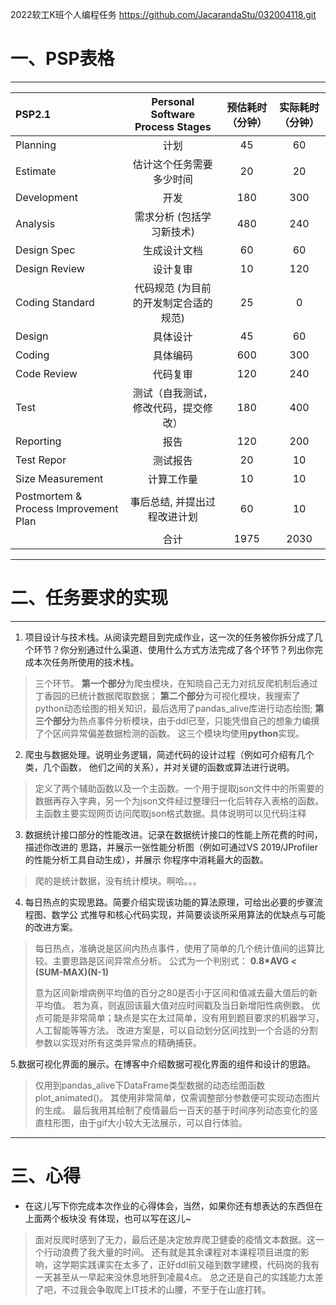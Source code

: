 2022软工K班个人编程任务
https://github.com/JacarandaStu/032004118.git

# 一、PSP表格

---

| **PSP2.1** | **Personal Software Process Stages** | **预估耗时（分钟）** | **实际耗时（分钟）** |
| :--- | :----: | :----: | :----: |
| Planning | 计划 |	45 | 60 |
| Estimate | 估计这个任务需要多少时间	|	20 | 20 |
| Development| 开发 | 180 | 300 |
| Analysis | 需求分析 (包括学习新技术) | 480 | 240 |
| Design Spec | 生成设计文档 | 60	| 60 |
| Design Review | 设计复审 | 10 | 120 |
| Coding Standard | 代码规范 (为目前的开发制定合适的规范) | 25 | 0 |   
| Design | 具体设计 | 45 | 60 |
| Coding | 具体编码 | 600 | 300 |
| Code Review | 代码复审 | 120 | 240 |
| Test | 测试（自我测试，修改代码，提交修改）| 180 | 400 |
| Reporting | 报告 | 120 | 200 |
| Test Repor | 测试报告 | 20 | 10 |
| Size Measurement | 计算工作量 | 10 | 10 |
| Postmortem & Process Improvement Plan | 事后总结, 并提出过程改进计划 | 60 | 10 |
| | 合计 | 1975 | 2030 |

---

# 二、任务要求的实现

---

1. 项目设计与技术栈。从阅读完题目到完成作业，这一次的任务被你拆分成了几个环节？你分别通过什么渠道、使用什么方式方法完成了各个环节？列出你完成本次任务所使用的技术栈。
> 三个环节。
> **第一个部分**为爬虫模块，在知晓自己无力对抗反爬机制后通过丁香园的已统计数据爬取数据；
> **第二个部分**为可视化模块，我搜索了python动态绘图的相关知识，最后选用了pandas_alive库进行动态绘图;
> **第三个部分**为热点事件分析模块，由于ddl已至，只能凭借自己的想象力编撰了个区间异常偏差数据检测的函数。
> 这三个模块均使用**python**实现。

2. 爬虫与数据处理。说明业务逻辑，简述代码的设计过程（例如可介绍有几个类，几个函数，
他们之间的关系），并对关键的函数或算法进行说明。
> 定义了两个辅助函数以及一个主函数。一个用于提取json文件中的所需要的数据再存入字典，另一个为json文件经过整理归一化后转存入表格的函数。主函数主要实现网页访问爬取json格式数据。具体说明可以见代码注释

3. 数据统计接口部分的性能改进。记录在数据统计接口的性能上所花费的时间，描述你改进的
思路，并展示一张性能分析图（例如可通过VS 2019/JProfiler的性能分析工具自动生成），并展示
你程序中消耗最大的函数。
> 爬的是统计数据，没有统计模块。啊哈。。。

4. 每日热点的实现思路。简要介绍实现该功能的算法原理，可给出必要的步骤流程图、数学公
式推导和核心代码实现，并简要谈谈所采用算法的优缺点与可能的改进方案。
> 每日热点，准确说是区间内热点事件，使用了简单的几个统计值间的运算比较。主要思路是区间异常点分析。
> 公式为一个判别式： **0.8\*AVG < (SUM-MAX)(N-1)**
> 
> 意为区间新增病例平均值的百分之80是否小于区间和值减去最大值后的新平均值。
> 若为真，则返回该最大值对应时间戳及当日新增阳性病例数。
> 优点可能是非常简单；缺点是实在太过简单，没有用到题目要求的机器学习，人工智能等等方法。
> 改进方案是，可以自动划分区间找到一个合适的分割参数以实现对所有这类异常点的精确捕获。

5.数据可视化界面的展示。在博客中介绍数据可视化界面的组件和设计的思路。
> 仅用到pandas_alive下DataFrame类型数据的动态绘图函数plot_animated()。
> 其使用非常简单，仅需调整部分参数便可实现动态图片的生成。
> 最后我用其绘制了疫情最后一百天的基于时间序列动态变化的竖直柱形图，由于gif大小较大无法展示，可以自行体验。

---

# 三、心得
- 在这儿写下你完成本次作业的心得体会，当然，如果你还有想表达的东西但在上面两个板块没
有体现，也可以写在这儿~
> 面对反爬时感到了无力，最后还是决定放弃爬卫健委的疫情文本数据。这一个行动浪费了我大量的时间。
> 还有就是其余课程对本课程项目进度的影响，这学期实践课实在太多了，正好ddl前又碰到数学建模，代码岗的我有一天甚至从一早起来没休息地肝到凌晨4点。
> 总之还是自己的实践能力太差了吧，不过我会争取爬上IT技术的山腰，不至于在山底打转。
